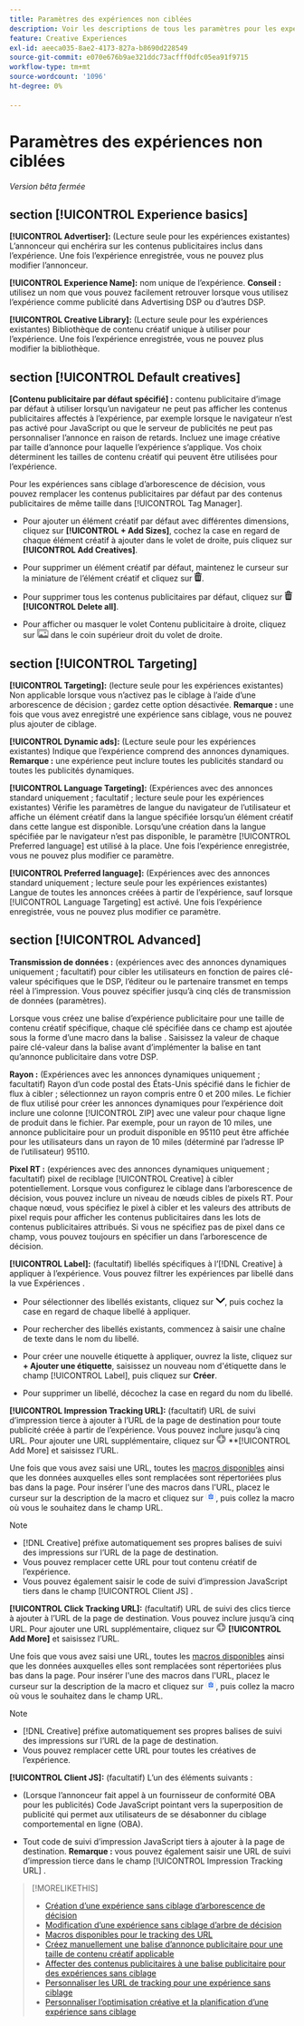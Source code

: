 ```yaml
---
title: Paramètres des expériences non ciblées
description: Voir les descriptions de tous les paramètres pour les expériences publicitaires sans ciblage d’arborescence de décision.
feature: Creative Experiences
exl-id: aeeca035-8ae2-4173-827a-b8690d228549
source-git-commit: e070e676b9ae321ddc73acfff0dfc05ea91f9715
workflow-type: tm+mt
source-wordcount: '1096'
ht-degree: 0%

---
```


# Paramètres des expériences non ciblées

*Version bêta fermée*

## section [!UICONTROL Experience basics]

**[!UICONTROL Advertiser]:** (Lecture seule pour les expériences existantes) L’annonceur qui enchérira sur les contenus publicitaires inclus dans l’expérience. Une fois l’expérience enregistrée, vous ne pouvez plus modifier l’annonceur.

**[!UICONTROL Experience Name]:** nom unique de l’expérience. **Conseil :** utilisez un nom que vous pouvez facilement retrouver lorsque vous utilisez l’expérience comme publicité dans Advertising DSP ou d’autres DSP.

**[!UICONTROL Creative Library]:** (Lecture seule pour les expériences existantes) Bibliothèque de contenu créatif unique à utiliser pour l’expérience. Une fois l’expérience enregistrée, vous ne pouvez plus modifier la bibliothèque.

## section [!UICONTROL Default creatives]

**\[Contenu publicitaire par défaut spécifié\] :** contenu publicitaire d’image par défaut à utiliser lorsqu’un navigateur ne peut pas afficher les contenus publicitaires affectés à l’expérience, par exemple lorsque le navigateur n’est pas activé pour JavaScript ou que le serveur de publicités ne peut pas personnaliser l’annonce en raison de retards. Incluez une image créative par taille d’annonce pour laquelle l’expérience s’applique. Vos choix déterminent les tailles de contenu créatif qui peuvent être utilisées pour l’expérience. <!-- In the legacy product, you selected the ad sizes for the experience, and then selected default images for each of those ad sizes. -->

Pour les expériences sans ciblage d’arborescence de décision, vous pouvez remplacer les contenus publicitaires par défaut par des contenus publicitaires de même taille dans [!UICONTROL Tag Manager].

* Pour ajouter un élément créatif par défaut avec différentes dimensions, cliquez sur **[!UICONTROL + Add Sizes]**, cochez la case en regard de chaque élément créatif à ajouter dans le volet de droite, puis cliquez sur **[!UICONTROL Add Creatives]**.

* Pour supprimer un élément créatif par défaut, maintenez le curseur sur la miniature de l’élément créatif et cliquez sur ![Supprimer](/help/creative/assets/delete.png "Supprimer").

* Pour supprimer tous les contenus publicitaires par défaut, cliquez sur ![Supprimer](/help/creative/assets/delete.png "Supprimer") **[!UICONTROL Delete all]**.

* Pour afficher ou masquer le volet Contenu publicitaire à droite, cliquez sur ![Afficher/Masquer](/help/creative/assets/hide-show-creatives.png "Afficher/Masquer") dans le coin supérieur droit du volet de droite.

## section [!UICONTROL Targeting]

**[!UICONTROL Targeting]:** (lecture seule pour les expériences existantes) Non applicable lorsque vous n’activez pas le ciblage à l’aide d’une arborescence de décision ; gardez cette option désactivée. **Remarque :** une fois que vous avez enregistré une expérience sans ciblage, vous ne pouvez plus ajouter de ciblage.

**[!UICONTROL Dynamic ads]:** (Lecture seule pour les expériences existantes) Indique que l’expérience comprend des annonces dynamiques. **Remarque :** une expérience peut inclure toutes les publicités standard ou toutes les publicités dynamiques.

**[!UICONTROL Language Targeting]:** (Expériences avec des annonces standard uniquement ; facultatif ; lecture seule pour les expériences existantes) Vérifie les paramètres de langue du navigateur de l’utilisateur et affiche un élément créatif dans la langue spécifiée lorsqu’un élément créatif dans cette langue est disponible. Lorsqu’une création dans la langue spécifiée par le navigateur n’est pas disponible, le paramètre [!UICONTROL Preferred language] est utilisé à la place. Une fois l’expérience enregistrée, vous ne pouvez plus modifier ce paramètre.

**[!UICONTROL Preferred language]:** (Expériences avec des annonces standard uniquement ; lecture seule pour les expériences existantes) Langue de toutes les annonces créées à partir de l’expérience, sauf lorsque [!UICONTROL Language Targeting] est activé. Une fois l’expérience enregistrée, vous ne pouvez plus modifier ce paramètre.

## section [!UICONTROL Advanced]

**Transmission de données :** (expériences avec des annonces dynamiques uniquement ; facultatif) pour cibler les utilisateurs en fonction de paires clé-valeur spécifiques que le DSP, l’éditeur ou le partenaire transmet en temps réel à l’impression. Vous pouvez spécifier jusqu’à cinq clés de transmission de données (paramètres).<!-- May move this to just within the decision tree. -->

Lorsque vous créez une balise d’expérience publicitaire pour une taille de contenu créatif spécifique, chaque clé spécifiée dans ce champ est ajoutée sous la forme d’une macro dans la balise . Saisissez la valeur de chaque paire clé-valeur dans la balise avant d’implémenter la balise en tant qu’annonce publicitaire dans votre DSP.

**Rayon :** (Expériences avec les annonces dynamiques uniquement ; facultatif) Rayon d’un code postal des États-Unis spécifié dans le fichier de flux à cibler ; sélectionnez un rayon compris entre 0 et 200 miles. Le fichier de flux utilisé pour créer les annonces dynamiques pour l’expérience doit inclure une colonne [!UICONTROL ZIP]<!-- or a user-named column mapped to a ZIP column --> avec une valeur pour chaque ligne de produit dans le fichier. Par exemple, pour un rayon de 10 miles, une annonce publicitaire pour un produit disponible en 95110 peut être affichée pour les utilisateurs dans un rayon de 10 miles (déterminé par l’adresse IP de l’utilisateur) 95110.

**Pixel RT :** (expériences avec des annonces dynamiques uniquement ; facultatif) pixel de reciblage [!UICONTROL Creative] à cibler potentiellement. Lorsque vous configurez le ciblage dans l’arborescence de décision, vous pouvez inclure un niveau de nœuds cibles de pixels RT. Pour chaque nœud, vous spécifiez le pixel à cibler et les valeurs des attributs de pixel requis pour afficher les contenus publicitaires dans les lots de contenus publicitaires attribués. Si vous ne spécifiez pas de pixel dans ce champ, vous pouvez toujours en spécifier un dans l’arborescence de décision.<!-- From R: "the RT Pixel should be via the content selection in the Dynamic ad setup." Clarify. I do see "Datapass" (oneword) in the dynamic ad settings, but I'm not sure how that setting and this experience-level one work together. -->

**[!UICONTROL Label]:**<!-- should be "Labels" --> (facultatif) libellés spécifiques à l’[!DNL Creative] à appliquer à l’expérience. Vous pouvez filtrer les expériences par libellé dans la vue Expériences <!-- sic --> .

* Pour sélectionner des libellés existants, cliquez sur ![Bas](/help/creative/assets/chevron-down.png "Bas"), puis cochez la case en regard de chaque libellé à appliquer.

* Pour rechercher des libellés existants, commencez à saisir une chaîne de texte dans le nom du libellé.

* Pour créer une nouvelle étiquette à appliquer, ouvrez la liste, cliquez sur **+ Ajouter une étiquette**, saisissez un nouveau nom d&#39;étiquette dans le champ [!UICONTROL Label], puis cliquez sur **Créer**.

* Pour supprimer un libellé, décochez la case en regard du nom du libellé.

**[!UICONTROL Impression Tracking URL]:** (facultatif) URL de suivi d’impression tierce à ajouter à l’URL de la page de destination pour toute publicité créée à partir de l’expérience. Vous pouvez inclure jusqu’à cinq URL. Pour ajouter une URL supplémentaire, cliquez sur ![icône](/help/creative/assets/create.png) **[!UICONTROL Add More] et saisissez l’URL.

Une fois que vous avez saisi une URL, toutes les [macros disponibles](/help/creative/creative-macros.md) ainsi que les données auxquelles elles sont remplacées sont répertoriées plus bas dans la page. Pour insérer l&#39;une des macros dans l&#39;URL, placez le curseur sur la description de la macro et cliquez sur ![Copier dans le presse-papiers](/help/creative/assets/copy-to-clipboard.png "Copier dans le presse-papiers"), puis collez la macro où vous le souhaitez dans le champ URL.

>[!NOTE]
>
>* [!DNL Creative] préfixe automatiquement ses propres balises de suivi des impressions sur l’URL de la page de destination.
>* Vous pouvez remplacer cette URL pour tout contenu créatif de l’expérience.
>* Vous pouvez également saisir le code de suivi d’impression JavaScript tiers dans le champ [!UICONTROL Client JS] .

**[!UICONTROL Click Tracking URL]:** (facultatif) URL de suivi des clics tierce à ajouter à l’URL de la page de destination. Vous pouvez inclure jusqu’à cinq URL. Pour ajouter une URL supplémentaire, cliquez sur ![icône](/help/creative/assets/create.png) **[!UICONTROL Add More]** et saisissez l’URL.

Une fois que vous avez saisi une URL, toutes les [macros disponibles](/help/creative/creative-macros.md) ainsi que les données auxquelles elles sont remplacées sont répertoriées plus bas dans la page. Pour insérer l&#39;une des macros dans l&#39;URL, placez le curseur sur la description de la macro et cliquez sur ![Copier dans le presse-papiers](/help/creative/assets/copy-to-clipboard.png "Copier dans le presse-papiers"), puis collez la macro où vous le souhaitez dans le champ URL.

>[!NOTE]
>
>* [!DNL Creative] préfixe automatiquement ses propres balises de suivi des impressions sur l’URL de la page de destination.
>* Vous pouvez remplacer cette URL pour toutes les <!-- creative bundle for targeted experiences --> créatives de l’expérience.

**[!UICONTROL Client JS]:** (facultatif) L’un des éléments suivants :

* (Lorsque l’annonceur fait appel à un fournisseur de conformité OBA pour les publicités) Code JavaScript pointant vers la superposition de publicité qui permet aux utilisateurs de se désabonner du ciblage comportemental en ligne (OBA).

* Tout code de suivi d’impression JavaScript tiers à ajouter à la page de destination. **Remarque :** vous pouvez également saisir une URL de suivi d’impression tierce dans le champ [!UICONTROL Impression Tracking URL] .

>[!MORELIKETHIS]
>
>* [Création d’une expérience sans ciblage d’arborescence de décision](experience-create-no-targeting.md)
>* [Modification d’une expérience sans ciblage d’arbre de décision](experience-edit-no-targeting.md)
>* [Macros disponibles pour le tracking des URL](/help/creative/creative-macros.md)
>* [Créez manuellement une balise d’annonce publicitaire pour une taille de contenu créatif applicable](experience-tag-create-manually.md)
>* [Affecter des contenus publicitaires à une balise publicitaire pour des expériences sans ciblage](experience-tag-assign-creatives.md)
>* [Personnaliser les URL de tracking pour une expérience sans ciblage](experience-tracking-urls-no-targeting.md)
>* [Personnaliser l’optimisation créative et la planification d’une expérience sans ciblage](experience-optimization-scheduling-no-targeting.md)
